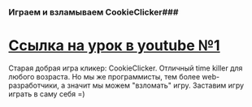 ###  Играем и взламываем CookieClicker###
[Ссылка на урок в youtube №1](https://www.youtube.com/watch?v=eMSwKTmzLpA&t=212s)
===============================================================================
Старая добрая игра кликер: CookieClicker. Отличный time killer для любого возраста. Но мы же программисты, тем более web-разработчики, а значит мы можем "взломать" игру. Заставим игру играть в саму себя =)
